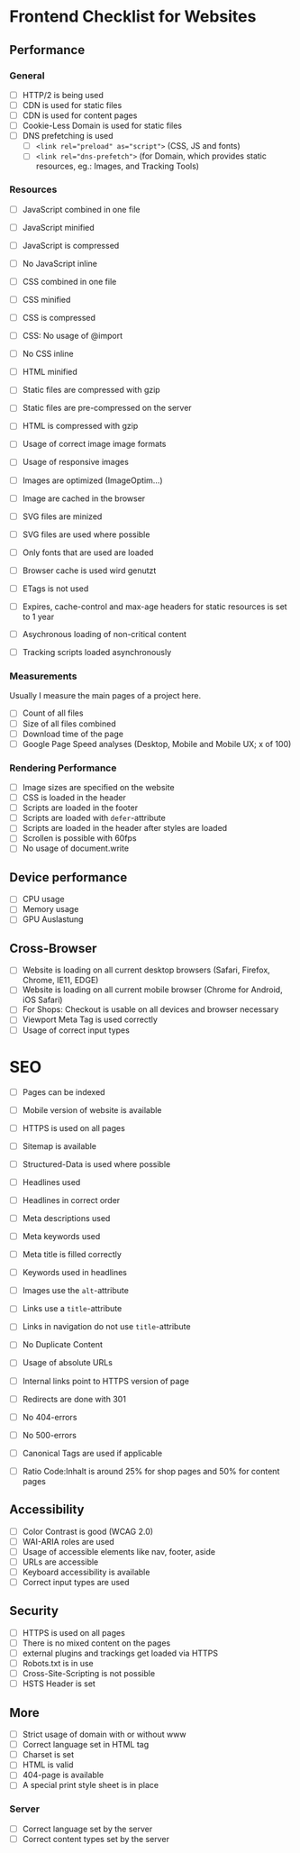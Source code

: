 
# Frontend Checklist for Websites

## Performance

### General

- [ ] HTTP/2 is being used
- [ ] CDN is used for static files
- [ ] CDN is used for content pages
- [ ] Cookie-Less Domain is used for static files
- [ ] DNS prefetching is used
  - [ ] `<link rel="preload" as="script">` (CSS, JS and fonts)
  - [ ] `<link rel="dns-prefetch">` (for Domain, which provides static resources, eg.: Images, and Tracking Tools)

### Resources

- [ ] JavaScript combined in one file
- [ ] JavaScript minified
- [ ] JavaScript is compressed
- [ ] No JavaScript inline
- [ ] CSS combined in one file
- [ ] CSS minified
- [ ] CSS is compressed
- [ ] CSS: No usage of @import
- [ ] No CSS inline
- [ ] HTML minified
- [ ] Static files are compressed with gzip
- [ ] Static files are pre-compressed on the server
- [ ] HTML is compressed with gzip
- [ ] Usage of correct image image formats
- [ ] Usage of responsive images
- [ ] Images are optimized (ImageOptim…)
- [ ] Image are cached in the browser
- [ ] SVG files are minized
- [ ] SVG files are used where possible
- [ ] Only fonts that are used are loaded
- [ ] Browser cache is used wird genutzt
- [ ] ETags is not used
- [ ] Expires, cache-control and max-age headers for static resources is set to 1 year

- [ ] Asychronous loading of non-critical content
- [ ] Tracking scripts loaded asynchronously

### Measurements

Usually I measure the main pages of a project here.

- [ ] Count of all files
- [ ] Size of all files combined
- [ ] Download time of the page
- [ ] Google Page Speed analyses (Desktop, Mobile and Mobile UX; x of 100)

### Rendering Performance

- [ ] Image sizes are specified on the website
- [ ] CSS is loaded in the header
- [ ] Scripts are loaded in the footer
- [ ] Scripts are loaded with `defer`-attribute
- [ ] Scripts are loaded in the header after styles are loaded
- [ ] Scrollen is possible with 60fps
- [ ] No usage of document.write

## Device performance

- [ ] CPU usage
- [ ] Memory usage
- [ ] GPU Auslastung

## Cross-Browser

- [ ] Website is loading on all current desktop browsers (Safari, Firefox, Chrome, IE11, EDGE)
- [ ] Website is loading on all current mobile browser (Chrome for Android, iOS Safari)
- [ ] For Shops: Checkout is usable on all devices and browser necessary
- [ ] Viewport Meta Tag is used correctly
- [ ] Usage of correct input types

# SEO

- [ ] Pages can be indexed
- [ ] Mobile version of website is available
- [ ] HTTPS is used on all pages
- [ ] Sitemap is available
- [ ] Structured-Data is used where possible
- [ ] Headlines used
- [ ] Headlines in correct order
- [ ] Meta descriptions used
- [ ] Meta keywords used
- [ ] Meta title is filled correctly

- [ ] Keywords used in headlines
- [ ] Images use the `alt`-attribute
- [ ] Links use a `title`-attribute
- [ ] Links in navigation do not use `title`-attribute
- [ ] No Duplicate Content
- [ ] Usage of absolute URLs

- [ ] Internal links point to HTTPS version of page
- [ ] Redirects are done with 301
- [ ] No 404-errors
- [ ] No 500-errors
- [ ] Canonical Tags are used if applicable
- [ ] Ratio Code:Inhalt is around 25% for shop pages and 50% for content pages

## Accessibility

- [ ] Color Contrast is good (WCAG 2.0)
- [ ] WAI-ARIA roles are used
- [ ] Usage of accessible elements like nav, footer, aside
- [ ] URLs are accessible
- [ ] Keyboard accessibility is available
- [ ] Correct input types are used

## Security

- [ ] HTTPS is used on all pages
- [ ] There is no mixed content on the pages
- [ ] external plugins and trackings get loaded via HTTPS
- [ ] Robots.txt is in use
- [ ] Cross-Site-Scripting is not possible
- [ ] HSTS Header is set

## More

- [ ] Strict usage of domain with or without www
- [ ] Correct language set in HTML tag
- [ ] Charset is set
- [ ] HTML is valid
- [ ] 404-page is available
- [ ] A special print style sheet is in place

### Server

- [ ] Correct language set by the server
- [ ] Correct content types set by the server
